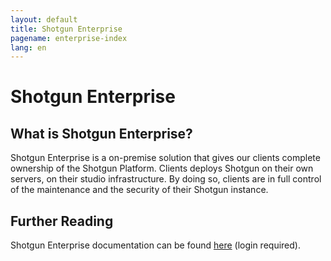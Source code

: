 ```yaml
---
layout: default
title: Shotgun Enterprise
pagename: enterprise-index
lang: en
---
```


# Shotgun Enterprise

## What is Shotgun Enterprise?

Shotgun Enterprise is a on-premise solution that gives our clients complete ownership of the Shotgun Platform. Clients deploys Shotgun on their own servers, on their studio infrastructure. By doing so, clients are in full control of the maintenance and the security of their Shotgun instance.

## Further Reading

Shotgun Enterprise documentation can be found [here](https://support.shotgunsoftware.com/hc/en-us/categories/115000020413-Shotgun-Enterprise-Docker) (login required).
